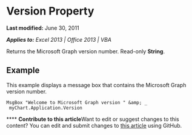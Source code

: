 
# Version Property

 **Last modified:** June 30, 2011

 _**Applies to:** Excel 2013 | Office 2013 | VBA_

Returns the Microsoft Graph version number. Read-only  **String**.


## Example

This example displays a message box that contains the Microsoft Graph version number.


```
MsgBox "Welcome to Microsoft Graph version " &amp; _ 
 myChart.Application.Version
```


****   **Contribute to this article**Want to edit or suggest changes to this content? You can edit and submit changes to  [this article](https://github.com/jhershey00/VBA_Excel_Test/OpenXMLCon/articles/16be4008-4999-135e-dc53-b0212bbedac9.md) using GitHub.

